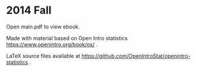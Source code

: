 # 2014 Fall

Open main.pdf to view ebook.

Made with material based on Open Intro statistics https://www.openintro.org/book/os/ .

LaTeX source files available at https://github.com/OpenIntroStat/openintro-statistics .
